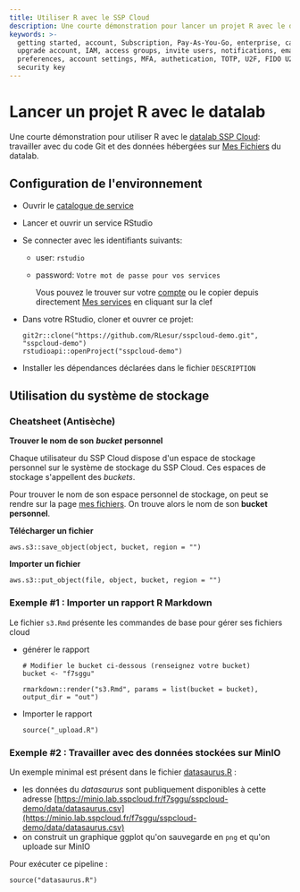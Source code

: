 ```yaml
---
title: Utiliser R avec le SSP Cloud
description: Une courte démonstration pour lancer un projet R avec le datalab SSP Cloud
keywords: >-
  getting started, account, Subscription, Pay-As-You-Go, enterprise, catalog,
  upgrade account, IAM, access groups, invite users, notifications, email
  preferences, account settings, MFA, authetication, TOTP, U2F, FIDO U2F,
  security key
---
```


# Lancer un projet R avec le datalab

Une courte démonstration pour utiliser R avec le [datalab SSP Cloud](https://datalab.sspcloud.fr): travailler avec du code Git et des données hébergées sur [Mes Fichiers](https://datalab.sspcloud.fr/mes-fichiers) du datalab.

## Configuration de l'environnement

* Ouvrir le [catalogue de service](https://datalab.sspcloud.fr/my-lab/catalogue/inseefrlab-helm-charts-datascience)
* Lancer et ouvrir un service RStudio
* Se connecter avec les identifiants suivants:
  * user: `rstudio`
  * password: `Votre mot de passe pour vos services` 

    Vous pouvez le trouver sur votre [compte](https://datalab.sspcloud.fr/mon-compte)  ou le copier depuis directement [Mes services](https://datalab.sspcloud.fr/my-services) en cliquant sur la clef
* Dans votre RStudio, cloner et ouvrer ce projet:

  ```text
  git2r::clone("https://github.com/RLesur/sspcloud-demo.git", "sspcloud-demo")
  rstudioapi::openProject("sspcloud-demo")
  ```

* Installer les dépendances déclarées dans le fichier `DESCRIPTION`

## Utilisation du système de stockage

### Cheatsheet \(Antisèche\)

**Trouver le nom de son** _**bucket**_ **personnel**

Chaque utilisateur du SSP Cloud dispose d'un espace de stockage personnel sur le système de stockage du SSP Cloud. Ces espaces de stockage s'appellent des _buckets_.

Pour trouver le nom de son espace personnel de stockage, on peut se rendre sur la page [mes fichiers](https://datalab.sspcloud.fr/mes-fichiers). On trouve alors le nom de son **bucket personnel**.

**Télécharger un fichier**

```text
aws.s3::save_object(object, bucket, region = "")
```

**Importer un fichier**

```text
aws.s3::put_object(file, object, bucket, region = "")
```

### Exemple \#1 : Importer un rapport R Markdown

Le fichier `s3.Rmd` présente les commandes de base pour gérer ses fichiers cloud

* générer le rapport

  ```text
  # Modifier le bucket ci-dessous (renseignez votre bucket)
  bucket <- "f7sggu"

  rmarkdown::render("s3.Rmd", params = list(bucket = bucket), output_dir = "out")
  ```

* Importer le rapport

  ```text
  source("_upload.R")
  ```

### Exemple \#2 : Travailler avec des données stockées sur MinIO

Un exemple minimal est présent dans le fichier [datasaurus.R](https://github.com/RLesur/sspcloud-demo/blob/main/datasaurus.R) :

* les données du _datasaurus_ sont publiquement disponibles à cette adresse [https://minio.lab.sspcloud.fr/f7sggu/sspcloud-demo/data/datasaurus.csv](https://minio.lab.sspcloud.fr/f7sggu/sspcloud-demo/data/datasaurus.csv)
* on construit un graphique ggplot qu'on sauvegarde en `png` et qu'on uploade sur MinIO

Pour exécuter ce pipeline :

```text
source("datasaurus.R")
```



